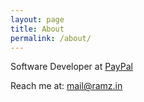 ```yaml
---
layout: page
title: About
permalink: /about/
---
```


Software Developer at [PayPal](http://www.paypal.com)

Reach me at: mail@ramz.in
